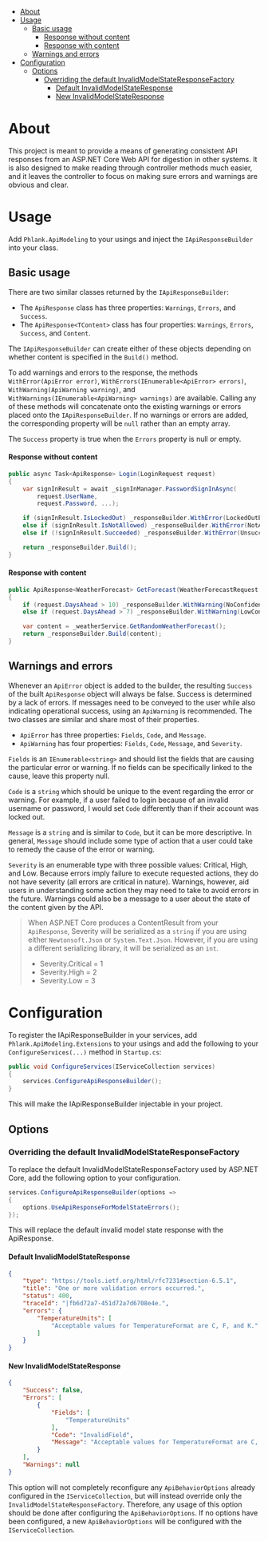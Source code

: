 - [About](#about)
- [Usage](#usage)
  - [Basic usage](#basic-usage)
      - [Response without content](#response-without-content)
      - [Response with content](#response-with-content)
  - [Warnings and errors](#warnings-and-errors)
- [Configuration](#configuration)
  - [Options](#options)
    - [Overriding the default InvalidModelStateResponseFactory](#overriding-the-default-invalidmodelstateresponsefactory)
      - [Default InvalidModelStateResponse](#default-invalidmodelstateresponse)
      - [New InvalidModelStateResponse](#new-invalidmodelstateresponse)

# About

This project is meant to provide a means of generating consistent API responses from an ASP<area>.NET Core Web API for digestion in other systems. It is also designed to make reading through controller methods much easier, and it leaves the controller to focus on making sure errors and warnings are obvious and clear.

# Usage

Add `Phlank.ApiModeling` to your usings and inject the `IApiResponseBuilder` into your class.

## Basic usage

There are two similar classes returned by the `IApiResponseBuilder`:

- The `ApiResponse` class has three properties: `Warnings`, `Errors`, and `Success`.
- The `ApiResponse<TContent>` class has four properties: `Warnings`, `Errors`, `Success`, and `Content`.


The `IApiResponseBuilder` can create either of these objects depending on whether content is specified in the `Build()` method.

To add warnings and errors to the response, the methods `WithError(ApiError error)`, `WithErrors(IEnumerable<ApiError> errors)`, `WithWarning(ApiWarning warning)`, and `WithWarnings(IEnumerable<ApiWarning> warnings)` are available. Calling any of these methods will concatenate onto the existing warnings or errors placed onto the `IApiResponseBuilder`. If no warnings or errors are added, the corresponding property will be `null` rather than an empty array. 

The `Success` property is true when the `Errors` property is null or empty.

#### Response without content

```C#
public async Task<ApiResponse> Login(LoginRequest request)
{
    var signInResult = await _signInManager.PasswordSignInAsync(
        request.UserName,
        request.Password, ...);

    if (signInResult.IsLockedOut) _responseBuilder.WithError(LockedOutError);
    else if (signInResult.IsNotAllowed) _responseBuilder.WithError(NotAllowedError);
    else if (!signInResult.Succeeded) _responseBuilder.WithError(UnsuccessfulSignInError);

    return _responseBuilder.Build();
}
```

#### Response with content

```C#
public ApiResponse<WeatherForecast> GetForecast(WeatherForecastRequest request)
{
    if (request.DaysAhead > 10) _responseBuilder.WithWarning(NoConfidenceForecastWarning);
    else if (request.DaysAhead > 7) _responseBuilder.WithWarning(LowConfidenceForecastWarning);

    var content = _weatherService.GetRandomWeatherForecast();
    return _responseBuilder.Build(content);
}
```

## Warnings and errors

Whenever an `ApiError` object is added to the builder, the resulting `Success` of the built `ApiResponse` object will always be false. Success is determined by a lack of errors. If messages need to be conveyed to the user while also indicating operational success, using an `ApiWarning` is recommended. The two classes are similar and share most of their properties.

- `ApiError` has three properties: `Fields`, `Code`, and `Message`.
- `ApiWarning` has four properties: `Fields`, `Code`, `Message`, and `Severity`.

`Fields` is an `IEnumerable<string>` and should list the fields that are causing the particular error or warning. If no fields can be specifically linked to the cause, leave this property null.

`Code` is a `string` which should be unique to the event regarding the error or warning. For example, if a user failed to login because of an invalid username or password, I would set `Code` differently than if their account was locked out.

`Message` is a `string` and is similar to `Code`, but it can be more descriptive. In general, `Message` should include some type of action that a user could take to remedy the cause of the error or warning.

`Severity` is an enumerable type with three possible values: Critical, High, and Low. Because errors imply failure to execute requested actions, they do not have severity (all errors are critical in nature). Warnings, however, aid users in understanding some action they may need to take to avoid errors in the future. Warnings could also be a message to a user about the state of the content given by the API.

> When ASP<area>.NET Core produces a ContentResult from your `ApiResponse`, Severity will be serialized as a `string` if you are using either `Newtonsoft.Json` or `System.Text.Json`. However, if you are using a different serializing library, it will be serialized as an `int`.
>
> - Severity.Critical = 1
> - Severity.High = 2
> - Severity.Low = 3

# Configuration

To register the IApiResponseBuilder in your services, add `Phlank.ApiModeling.Extensions` to your usings and add the following to your `ConfigureServices(...)` method in `Startup.cs`:

```C#
public void ConfigureServices(IServiceCollection services)
{
    services.ConfigureApiResponseBuilder();
}
```

This will make the IApiResponseBuilder injectable in your project.

## Options

### Overriding the default InvalidModelStateResponseFactory

To replace the default InvalidModelStateResponseFactory used by ASP<area>.NET Core, add the following option to your configuration.

```C#
services.ConfigureApiResponseBuilder(options => 
{
    options.UseApiResponseForModelStateErrors();
});
```

This will replace the default invalid model state response with the ApiResponse.

#### Default InvalidModelStateResponse

```Json
{
    "type": "https://tools.ietf.org/html/rfc7231#section-6.5.1",
    "title": "One or more validation errors occurred.",
    "status": 400,
    "traceId": "|fb6d72a7-451d72a7d6708e4e.",
    "errors": {
        "TemperatureUnits": [
            "Acceptable values for TemperatureFormat are C, F, and K."
        ]
    }
}
```

#### New InvalidModelStateResponse

```Json
{
    "Success": false,
    "Errors": [
        {
            "Fields": [
                "TemperatureUnits"
            ],
            "Code": "InvalidField",
            "Message": "Acceptable values for TemperatureFormat are C, F, and K."
        }
    ],
    "Warnings": null
}
```

This option will not completely reconfigure any `ApiBehaviorOptions` already configured in the `IServiceCollection`, but will instead override only the `InvalidModelStateResponseFactory`. Therefore, any usage of this option should be done after configuring the `ApiBehaviorOptions`. If no options have been configured, a new `ApiBehaviorOptions` will be configured with the `IServiceCollection`.
